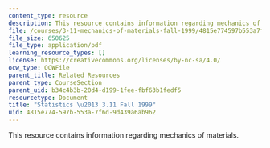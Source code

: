 ```yaml
---
content_type: resource
description: This resource contains information regarding mechanics of materials.
file: /courses/3-11-mechanics-of-materials-fall-1999/4815e774597b553a7f6d9d439a6ab962_MIT3_11F99_stat.pdf
file_size: 650625
file_type: application/pdf
learning_resource_types: []
license: https://creativecommons.org/licenses/by-nc-sa/4.0/
ocw_type: OCWFile
parent_title: Related Resources
parent_type: CourseSection
parent_uid: b34c4b3b-20d4-d199-1fee-fbf63b1fedf5
resourcetype: Document
title: "Statistics \u2013 3.11 Fall 1999"
uid: 4815e774-597b-553a-7f6d-9d439a6ab962
---
```

This resource contains information regarding mechanics of materials.